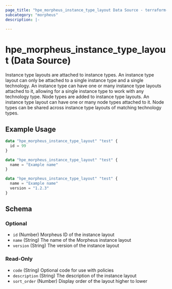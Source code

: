 ```yaml
---
page_title: "hpe_morpheus_instance_type_layout Data Source - terraform-provider-hpe"
subcategory: "morpheus"
description: |-
  
---
```

# hpe_morpheus_instance_type_layout (Data Source)



Instance type layouts are attached to instance types. An instance type layout can only be attached to a single instance type and a single technology. An instance type can have one or many instance type layouts attached to it, allowing for a single instance type to work with any technology type. Node types are added to instance type layouts. An instance type layout can have one or many node types attached to it. Node types can be shared across instance type layouts of matching technology types.

## Example Usage

```terraform
data "hpe_morpheus_instance_type_layout" "test" {
  id = 99
}
```

```terraform
data "hpe_morpheus_instance_type_layout" "test" {
  name = "Example name" 
}
```

```terraform
data "hpe_morpheus_instance_type_layout" "test" {
  name = "Example name" 
  version = "1.2.3"
}
```

<!-- schema generated by tfplugindocs -->
## Schema

### Optional

- `id` (Number) Morpheus ID of the instance layout
- `name` (String) The name of the Morpheus instance layout
- `version` (String) The version of the instance layout

### Read-Only

- `code` (String) Optional code for use with policies
- `description` (String) The description of the instance layout
- `sort_order` (Number) Display order of the layout higher to lower
